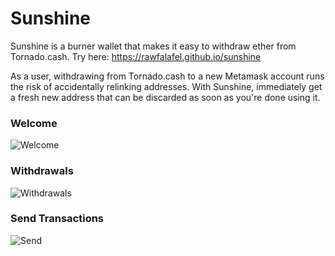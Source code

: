 # Sunshine

Sunshine is a burner wallet that makes it easy to withdraw ether from Tornado.cash. Try here: https://rawfalafel.github.io/sunshine

As a user, withdrawing from Tornado.cash to a new Metamask account runs the risk of accidentally relinking addresses. With Sunshine, immediately get a fresh new address that can be discarded as soon as you're done using it.

### Welcome
![Welcome](https://i.imgur.com/tuM5gDn.jpg)

### Withdrawals
![Withdrawals](https://i.imgur.com/3KOpxI4.jpg)

### Send Transactions
![Send](https://i.imgur.com/ybjVmzu.jpg)
